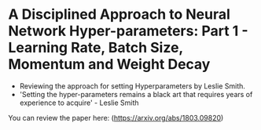 # A Disciplined Approach to Neural Network Hyper-parameters: Part 1 - Learning Rate, Batch Size, Momentum and Weight Decay

- Reviewing the approach for setting Hyperparameters by Leslie Smith. 
- 'Setting the hyper-parameters remains a black art that requires years of experience to acquire' - Leslie Smith

You can review the paper here: (https://arxiv.org/abs/1803.09820)
